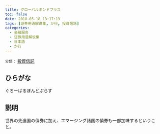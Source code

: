 ```yaml
---
title: グローバルボンドプラス
toc: false
date: 2018-05-18 13:17:13
tags: [证券用语解说集, か行, 投資信託]
categories:
  - 金融服务
  - 证券用语解说集
  - 日本語
  - か行
---
```


`分類：` [投資信託](/tags/投資信託/)

## ひらがな

ぐろーばるぼんどぷらす

## 説明

世界の先進国の債券に加え、エマージング諸国の債券も一部加味するということ。
